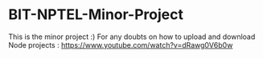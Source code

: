# BIT-NPTEL-Minor-Project
This is the minor project :)
For any doubts on how to upload and download Node projects : https://www.youtube.com/watch?v=dRawg0V6b0w
